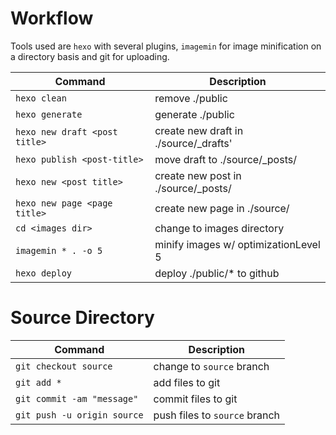 # Workflow

Tools used are `hexo` with several plugins, `imagemin` for image minification on a directory basis and git for uploading.

| Command                              | Description                          |
|--------------------------------------|--------------------------------------|
| `hexo clean`                         | remove ./public                      |
| `hexo generate`                      | generate ./public                    |
| `hexo new draft <post title>`        | create new draft in ./source/_drafts'|
| `hexo publish <post-title>`          | move draft to ./source/_posts/       |
| `hexo new <post title>`              | create new post in ./source/_posts/  |
| `hexo new page <page title>`         | create new page in ./source/         |
| `cd <images dir>`                    | change to images directory           |
| `imagemin * . -o 5`                  | minify images w/ optimizationLevel 5 |
| `hexo deploy`                        | deploy ./public/* to github          |

# Source Directory

| Command                              | Description                          |
|--------------------------------------|--------------------------------------|
| `git checkout source`                | change to `source` branch            |
| `git add *`                          | add files to git                     |
| `git commit -am "message"`           | commit files to git                  |
| `git push -u origin source`          | push files to `source` branch        |
